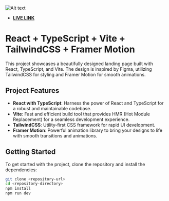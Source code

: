 ![Alt text](https://i.ibb.co/M843137/e-com-apu-vercel-app-1.png)

- **[LIVE LINK](https://e-com-apu.vercel.app)**

# React + TypeScript + Vite + TailwindCSS + Framer Motion

This project showcases a beautifully designed landing page built with React, TypeScript, and Vite. The design is inspired by Figma, utilizing TailwindCSS for styling and Framer Motion for smooth animations.

## Project Features

- **React with TypeScript**: Harness the power of React and TypeScript for a robust and maintainable codebase.
- **Vite**: Fast and efficient build tool that provides HMR (Hot Module Replacement) for a seamless development experience.
- **TailwindCSS**: Utility-first CSS framework for rapid UI development.
- **Framer Motion**: Powerful animation library to bring your designs to life with smooth transitions and animations.

## Getting Started

To get started with the project, clone the repository and install the dependencies:

```bash
git clone <repository-url>
cd <repository-directory>
npm install
npm run dev
```
